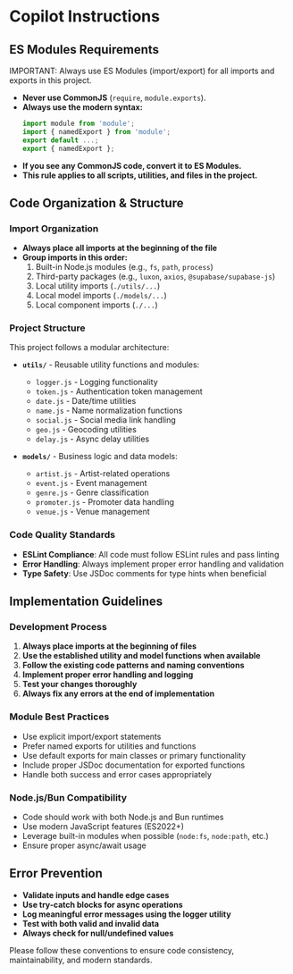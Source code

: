 # Copilot Instructions

## ES Modules Requirements

IMPORTANT: Always use ES Modules (import/export) for all imports and exports in this project.

- **Never use CommonJS** (`require`, `module.exports`).
- **Always use the modern syntax:**
  ```js
  import module from 'module';
  import { namedExport } from 'module';
  export default ...;
  export { namedExport };
  ```
- **If you see any CommonJS code, convert it to ES Modules.**
- **This rule applies to all scripts, utilities, and files in the project.**

## Code Organization & Structure

### Import Organization
- **Always place all imports at the beginning of the file**
- **Group imports in this order:**
  1. Built-in Node.js modules (e.g., `fs`, `path`, `process`)
  2. Third-party packages (e.g., `luxon`, `axios`, `@supabase/supabase-js`)
  3. Local utility imports (`./utils/...`)
  4. Local model imports (`./models/...`)
  5. Local component imports (`./...`)

### Project Structure
This project follows a modular architecture:

- **`utils/`** - Reusable utility functions and modules:
  - `logger.js` - Logging functionality
  - `token.js` - Authentication token management
  - `date.js` - Date/time utilities
  - `name.js` - Name normalization functions
  - `social.js` - Social media link handling
  - `geo.js` - Geocoding utilities
  - `delay.js` - Async delay utilities

- **`models/`** - Business logic and data models:
  - `artist.js` - Artist-related operations
  - `event.js` - Event management
  - `genre.js` - Genre classification
  - `promoter.js` - Promoter data handling
  - `venue.js` - Venue management

### Code Quality Standards

- **ESLint Compliance**: All code must follow ESLint rules and pass linting
- **Error Handling**: Always implement proper error handling and validation
- **Type Safety**: Use JSDoc comments for type hints when beneficial

## Implementation Guidelines

### Development Process
1. **Always place imports at the beginning of files**
2. **Use the established utility and model functions when available**
3. **Follow the existing code patterns and naming conventions**
4. **Implement proper error handling and logging**
5. **Test your changes thoroughly**
6. **Always fix any errors at the end of implementation**

### Module Best Practices
- Use explicit import/export statements
- Prefer named exports for utilities and functions
- Use default exports for main classes or primary functionality
- Include proper JSDoc documentation for exported functions
- Handle both success and error cases appropriately

### Node.js/Bun Compatibility
- Code should work with both Node.js and Bun runtimes
- Use modern JavaScript features (ES2022+)
- Leverage built-in modules when possible (`node:fs`, `node:path`, etc.)
- Ensure proper async/await usage

## Error Prevention
- **Validate inputs and handle edge cases**
- **Use try-catch blocks for async operations**
- **Log meaningful error messages using the logger utility**
- **Test with both valid and invalid data**
- **Always check for null/undefined values**

Please follow these conventions to ensure code consistency, maintainability, and modern standards.
